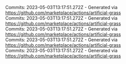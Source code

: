 Commits: 2023-05-03T13:17:51.272Z - Generated via https://github.com/marketplace/actions/artificial-grass
<br>
Commits: 2023-05-03T13:17:51.272Z - Generated via https://github.com/marketplace/actions/artificial-grass
<br>
Commits: 2023-05-03T13:17:51.272Z - Generated via https://github.com/marketplace/actions/artificial-grass
<br>
Commits: 2023-05-03T13:17:51.272Z - Generated via https://github.com/marketplace/actions/artificial-grass
<br>
Commits: 2023-05-03T13:17:51.272Z - Generated via https://github.com/marketplace/actions/artificial-grass
<br>
